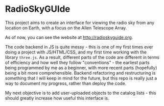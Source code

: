 # RadioSkyGUIde

This project aims to create an interface for viewing the radio sky from any location on Earth, with a focus on the Allen Telescope Array. 

As of now, you can see the website at http://radioskyguide.org.

The code backend in JS is quite messy - this is one of my first times ever doing a project with JS/HTML/CSS, and my first time working with the library ```three.js```. As a result, different parts of the code are different in terms of efficiency and how well they follow "conventions" - the earliest parts being programmed by me as a beginner, with more recent parts (hopefully) being a bit more comprehensible. Backend refactoring and restructuring is something that I will keep in mind for the future, but this repo is really just a way to document my progress, rather than deploy the code. 

My next objective is to add user-uploaded objects to the catalog lists - this should greatly increase how useful this interface is.
